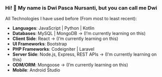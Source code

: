 ### Hi! 👋 My name is Dwi Pasca Nursanti, but you can call me Dwi

All Technologies I have used before (From most to least recent):

- **Languages**: JavaScript | Python | Kotlin
- **Databases**: MySQL | MongoDB -> (I’m currently learning on this) 
- **Client Side**: React -> (I’m currently learning on this)
- **UI Frameworks**: Bootstrap
- **PHP Frameworks**: Codeigniter | Laravel
- **Server Side**: Node.js, Express, REST APIs -> (I’m currently learning on this) 
- **ODM/ORM**: Mongoose -> (I’m currently learning on this)
- **Mobile**: Android Studio


<!--
**Dwipasca/Dwipasca** is a ✨ _special_ ✨ repository because its `README.md` (this file) appears on your GitHub profile.

Here are some ideas to get you started:

- 🔭 I’m currently working on ...
- 🌱 I’m currently learning ...
- 👯 I’m looking to collaborate on ...
- 🤔 I’m looking for help with ...
- 💬 Ask me about ...
- 📫 How to reach me: ...
- 😄 Pronouns: ...
- ⚡ Fun fact: ...
-->
